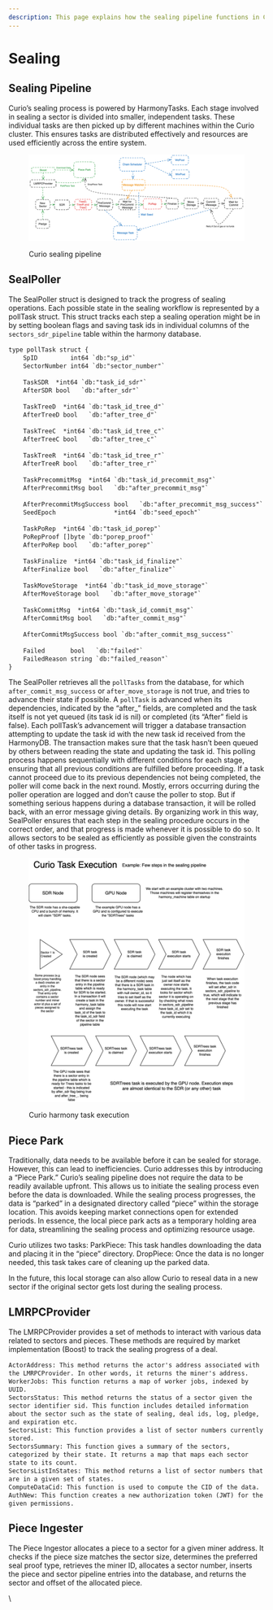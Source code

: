 ```yaml
---
description: This page explains how the sealing pipeline functions in Curio
---
```


# Sealing

## Sealing Pipeline&#x20;

Curio’s sealing process is powered by HarmonyTasks. Each stage involved in sealing a sector is divided into smaller, independent tasks. These individual tasks are then picked up by different machines within the Curio cluster. This ensures tasks are distributed effectively and resources are used efficiently across the entire system.

<figure><img src="../.gitbook/assets/curio-sealing.png" alt="Overview of Curio sealing pipeline"><figcaption><p>Curio sealing pipeline</p></figcaption></figure>

## SealPoller&#x20;

The SealPoller struct is designed to track the progress of sealing operations. Each possible state in the sealing workflow is represented by a pollTask struct. This struct tracks each step a sealing operation might be in by setting boolean flags and saving task ids in individual columns of the `sectors_sdr_pipeline` table within the harmony database.

```
type pollTask struct {
	SpID         int64 `db:"sp_id"`
	SectorNumber int64 `db:"sector_number"`

	TaskSDR  *int64 `db:"task_id_sdr"`
	AfterSDR bool   `db:"after_sdr"`

	TaskTreeD  *int64 `db:"task_id_tree_d"`
	AfterTreeD bool   `db:"after_tree_d"`

	TaskTreeC  *int64 `db:"task_id_tree_c"`
	AfterTreeC bool   `db:"after_tree_c"`

	TaskTreeR  *int64 `db:"task_id_tree_r"`
	AfterTreeR bool   `db:"after_tree_r"`

	TaskPrecommitMsg  *int64 `db:"task_id_precommit_msg"`
	AfterPrecommitMsg bool   `db:"after_precommit_msg"`

	AfterPrecommitMsgSuccess bool   `db:"after_precommit_msg_success"`
	SeedEpoch                *int64 `db:"seed_epoch"`

	TaskPoRep  *int64 `db:"task_id_porep"`
	PoRepProof []byte `db:"porep_proof"`
	AfterPoRep bool   `db:"after_porep"`

	TaskFinalize  *int64 `db:"task_id_finalize"`
	AfterFinalize bool   `db:"after_finalize"`

	TaskMoveStorage  *int64 `db:"task_id_move_storage"`
	AfterMoveStorage bool   `db:"after_move_storage"`

	TaskCommitMsg  *int64 `db:"task_id_commit_msg"`
	AfterCommitMsg bool   `db:"after_commit_msg"`

	AfterCommitMsgSuccess bool `db:"after_commit_msg_success"`

	Failed       bool   `db:"failed"`
	FailedReason string `db:"failed_reason"`
}
```

The SealPoller retrieves all the `pollTasks` from the database, for which `after_commit_msg_success` or `after_move_storage` is not true, and tries to advance their state if possible. A `pollTask` is advanced when its dependencies, indicated by the “after\_” fields, are completed and the task itself is not yet queued (its task id is nil) or completed (its “After” field is false). Each pollTask’s advancement will trigger a database transaction attempting to update the task id with the new task id received from the HarmonyDB. The transaction makes sure that the task hasn’t been queued by others between reading the state and updating the task id. This polling process happens sequentially with different conditions for each stage, ensuring that all previous conditions are fulfilled before proceeding. If a task cannot proceed due to its previous dependencies not being completed, the poller will come back in the next round. Mostly, errors occurring during the poller operation are logged and don’t cause the poller to stop. But if something serious happens during a database transaction, it will be rolled back, with an error message giving details. By organizing work in this way, SealPoller ensures that each step in the sealing procedure occurs in the correct order, and that progress is made whenever it is possible to do so. It allows sectors to be sealed as efficiently as possible given the constraints of other tasks in progress.

<figure><img src="../.gitbook/assets/sealing-tasks.png" alt="Sealing task execution"><figcaption><p>Curio harmony task execution</p></figcaption></figure>

## Piece Park&#x20;

Traditionally, data needs to be available before it can be sealed for storage. However, this can lead to inefficiencies. Curio addresses this by introducing a “Piece Park.” Curio’s sealing pipeline does not require the data to be readily available upfront. This allows us to initiate the sealing process even before the data is downloaded. While the sealing process progresses, the data is “parked” in a designated directory called “piece” within the storage location. This avoids keeping market connections open for extended periods. In essence, the local piece park acts as a temporary holding area for data, streamlining the sealing process and optimizing resource usage.

Curio utilizes two tasks: ParkPiece: This task handles downloading the data and placing it in the “piece” directory. DropPiece: Once the data is no longer needed, this task takes care of cleaning up the parked data.

In the future, this local storage can also allow Curio to reseal data in a new sector if the original sector gets lost during the sealing process.

## LMRPCProvider&#x20;

The LMRPCProvider provides a set of methods to interact with various data related to sectors and pieces. These methods are required by market implementation (Boost) to track the sealing progress of a deal.

```
ActorAddress: This method returns the actor's address associated with the LMRPCProvider. In other words, it returns the miner's address.
WorkerJobs: This function returns a map of worker jobs, indexed by UUID.
SectorsStatus: This method returns the status of a sector given the sector identifier sid. This function includes detailed information about the sector such as the state of sealing, deal ids, log, pledge, and expiration etc.
SectorsList: This function provides a list of sector numbers currently stored.
SectorsSummary: This function gives a summary of the sectors, categorized by their state. It returns a map that maps each sector state to its count.
SectorsListInStates: This method returns a list of sector numbers that are in a given set of states.
ComputeDataCid: This function is used to compute the CID of the data.
AuthNew: This function creates a new authorization token (JWT) for the given permissions.
```

## Piece Ingester&#x20;

The Piece Ingestor allocates a piece to a sector for a given miner address. It checks if the piece size matches the sector size, determines the preferred seal proof type, retrieves the miner ID, allocates a sector number, inserts the piece and sector pipeline entries into the database, and returns the sector and offset of the allocated piece.

\
